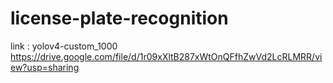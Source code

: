 # license-plate-recognition
link : yolov4-custom_1000
https://drive.google.com/file/d/1r09xXltB287xWtOnQFfhZwVd2LcRLMRR/view?usp=sharing

